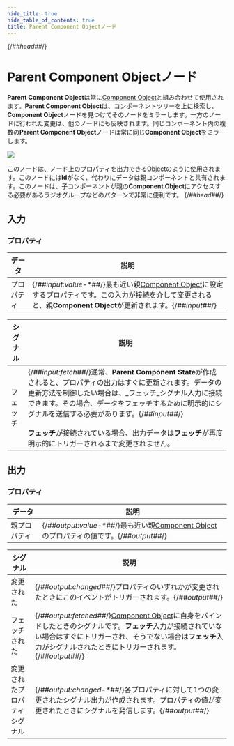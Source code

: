 ```yaml
---
hide_title: true
hide_table_of_contents: true
title: Parent Component Objectノード
---
```


{/*##head##*/}

# Parent Component Objectノード

**Parent Component Object**は常に[Component Object](/nodes/component-utilities/component-object)と組み合わせて使用されます。**Parent Component Object**は、コンポーネントツリーを上に検索し、**Component Object**ノードを見つけてそのノードをミラーします。一方のノードに行われた変更は、他のノードにも反映されます。同じコンポーネント内の複数の**Parent Component Object**ノードは常に同じ**Component Object**をミラーします。

<div className="ndl-image-with-background">

![](/nodes/component-utilities/parent-component-object/parent-component-object.png)

</div>

このノードは、ノード上のプロパティを出力できる[Object](/nodes/data/object/object-node)のように使用されます。このノードには**Id**がなく、代わりにデータは親コンポーネントと共有されます。このノードは、子コンポーネントが親の**Component Object**にアクセスする必要があるラジオグループなどのパターンで非常に便利です。
{/*##head##*/}

## 入力

### プロパティ

| データ                                              | 説明                                                                                                                                                                                                                          |
| --------------------------------------------------- | ---------------------------------------------------------------------------------------------------------------------------------------------------------------------------------------------------------------------------- |
| <span className="ndl-data">プロパティ</span>         | {/*##input:value-\*##*/}最も近い親[Component Object](/nodes/component-utilities/component-object)に設定するプロパティです。この入力が接続を介して変更されると、親**Component Object**が更新されます。{/*##input##*/} |

| シグナル                                      | 説明                                                                                                                                                                                                                                                                                                                                                                                                                    |
| --------------------------------------------- | ---------------------------------------------------------------------------------------------------------------------------------------------------------------------------------------------------------------------------------------------------------------------------------------------------------------------------------------------------------------------------------------------------------------------- |
| <span className="ndl-signal">フェッチ</span>   | {/*##input:fetch##*/}通常、**Parent Component State**が作成されると、プロパティの出力はすぐに更新されます。データの更新方法を制御したい場合は、_フェッチ_シグナル入力に接続できます。その場合、データをフェッチするために明示的にシグナルを送信する必要があります。{/*##input##*/}<br/><br/>**フェッチ**が接続されている場合、出力データは**フェッチ**が再度明示的にトリガーされるまで変更されません。 |

## 出力

### プロパティ

| データ                                                      | 説明                                                                                                                                                              |
| ----------------------------------------------------------- | ----------------------------------------------------------------------------------------------------------------------------------------------------------------- |
| <span className="ndl-data">親プロパティ</span>               | {/*##output:value-\*##*/}最も近い親[Component Object](/nodes/component-utilities/component-object)のプロパティの値です。{/*##output##*/}                         |

| シグナル                                                     | 説明                                                                                                                                                                                                                                                                                 |
| ------------------------------------------------------------ | ----------------------------------------------------------------------------------------------------------------------------------------------------------------------------------------------------------------------------------------------------------------------------------- |
| <span className="ndl-signal">変更された</span>                  | {/*##output:changed##*/}プロパティのいずれかが変更されたときにこのイベントがトリガーされます。{/*##output##*/}                                                                                                                                                                              |
| <span className="ndl-signal">フェッチされた</span>              | {/*##output:fetched##*/}[Component Object](/nodes/component-utilities/component-object)に自身をバインドしたときのシグナルです。**フェッチ**入力が接続されていない場合はすぐにトリガーされ、そうでない場合は**フェッチ**入力がシグナルされたときにトリガーされます。{/*##output##*/} |
| <span className="ndl-signal">変更されたプロパティシグナル</span> | {/*##output:changed-\*##*/}各プロパティに対して1つの変更されたシグナル出力が作成されます。プロパティの値が変更されたときにシグナルを発信します。{/*##output##*/}                                                                                                                       |